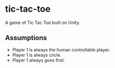 # tic-tac-toe
A game of Tic Tac Toe built on Unity.


## Assumptions
- Player 1 is always the human controllable player.
- Player 1 is always circle.
- Player 1 always goes first. 
